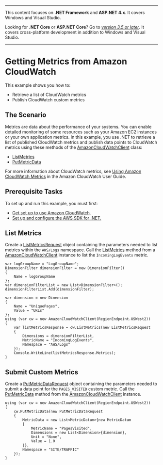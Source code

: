 --------

This content focuses on **\.NET Framework** and **ASP\.NET 4\.x**\. It covers Windows and Visual Studio\.

Looking for **\.NET Core** or **ASP\.NET Core**? Go to *[version 3\.5 or later](https://docs.aws.amazon.com/sdk-for-net/latest/developer-guide/welcome.html)*\. It covers cross\-platform development in addition to Windows and Visual Studio\.

--------

# Getting Metrics from Amazon CloudWatch<a name="cloudwatch-getting-metrics-examples"></a>

This example shows you how to:
+ Retrieve a list of CloudWatch metrics
+ Publish CloudWatch custom metrics

## The Scenario<a name="the-scenario"></a>

Metrics are data about the performance of your systems\. You can enable detailed monitoring of some resources such as your Amazon EC2 instances or your own application metrics\. In this example, you use \.NET to retrieve a list of published CloudWatch metrics and publish data points to CloudWatch metrics using these methods of the [AmazonCloudWatchClient](https://docs.aws.amazon.com/sdkfornet/v3/apidocs/items/CloudWatch/TCloudWatchClient.html) class:
+  [ListMetrics](https://docs.aws.amazon.com/sdkfornet/v3/apidocs/items/CloudWatch/MCloudWatchListMetricsListMetricsRequest.html) 
+  [PutMetricData](https://docs.aws.amazon.com/sdkfornet/v3/apidocs/items/CloudWatch/MCloudWatchPutMetricDataPutMetricDataRequest.html) 

For more information about CloudWatch metrics, see [Using Amazon CloudWatch Metrics](https://docs.aws.amazon.com/AmazonCloudWatch/latest/monitoring/working_with_metrics.html) in the Amazon CloudWatch User Guide\.

## Prerequisite Tasks<a name="prerequisite-tasks"></a>

To set up and run this example, you must first:
+  [Get set up to use Amazon CloudWatch](https://docs.aws.amazon.com/AmazonCloudWatch/latest/monitoring/GettingSetup.html)\.
+ [Set up and configure the AWS SDK for \.NET\.](net-dg-setup.md)

## List Metrics<a name="list-metrics"></a>

Create a [ListMetricsRequest](https://docs.aws.amazon.com/sdkfornet/v3/apidocs/items/CloudWatch/TListMetricsRequest.html) object containing the parameters needed to list metrics within the `AWS/Logs` namespace\. Call the [ListMetrics](https://docs.aws.amazon.com/sdkfornet/v3/apidocs/items/CloudWatch/MCloudWatchListMetricsListMetricsRequest.html) method from a [AmazonCloudWatchClient](https://docs.aws.amazon.com/sdkfornet/v3/apidocs/items/CloudWatch/TCloudWatchClient.html) instance to list the `IncomingLogEvents` metric\.

```
var logGroupName = "LogGroupName";
DimensionFilter dimensionFilter = new DimensionFilter()
{
    Name = logGroupName
};
var dimensionFilterList = new List<DimensionFilter>();
dimensionFilterList.Add(dimensionFilter);

var dimension = new Dimension
{
    Name = "UniquePages",
    Value = "URLs"
};
using (var cw = new AmazonCloudWatchClient(RegionEndpoint.USWest2))
{
    var listMetricsResponse = cw.ListMetrics(new ListMetricsRequest
    {
        Dimensions = dimensionFilterList,
        MetricName = "IncomingLogEvents",
        Namespace = "AWS/Logs"
    });
    Console.WriteLine(listMetricsResponse.Metrics);
}
```

## Submit Custom Metrics<a name="submit-custom-metrics"></a>

Create a [PutMetricDataRequest](https://docs.aws.amazon.com/sdkfornet/v3/apidocs/items/CloudWatch/TPutMetricDataRequest.html) object containing the parameters needed to submit a data point for the `PAGES_VISITED` custom metric\. Call the [PutMetricData](https://docs.aws.amazon.com/sdkfornet/v3/apidocs/items/CloudWatch/MCloudWatchPutMetricDataPutMetricDataRequest.html) method from the [AmazonCloudWatchClient](https://docs.aws.amazon.com/sdkfornet/v3/apidocs/items/CloudWatch/TCloudWatchClient.html) instance\.

```
using (var cw = new AmazonCloudWatchClient(RegionEndpoint.USWest2))
{
    cw.PutMetricData(new PutMetricDataRequest
    {
        MetricData = new List<MetricDatum>{new MetricDatum
        {
            MetricName = "PagesVisited",
            Dimensions = new List<Dimension>{dimension},
            Unit = "None",
            Value = 1.0
        }},
        Namespace = "SITE/TRAFFIC"
    });
}
```